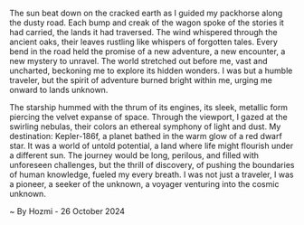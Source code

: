 
The sun beat down on the cracked earth as I guided my packhorse along the dusty road. Each bump and creak of the wagon spoke of the stories it had carried, the lands it had traversed. The wind whispered through the ancient oaks, their leaves rustling like whispers of forgotten tales. Every bend in the road held the promise of a new adventure, a new encounter, a new mystery to unravel. The world stretched out before me, vast and uncharted, beckoning me to explore its hidden wonders. I was but a humble traveler, but the spirit of adventure burned bright within me, urging me onward to lands unknown.

The starship hummed with the thrum of its engines, its sleek, metallic form piercing the velvet expanse of space.  Through the viewport, I gazed at the swirling nebulas, their colors an ethereal symphony of light and dust. My destination: Kepler-186f, a planet bathed in the warm glow of a red dwarf star. It was a world of untold potential, a land where life might flourish under a different sun. The journey would be long, perilous, and filled with unforeseen challenges, but the thrill of discovery, of pushing the boundaries of human knowledge, fueled my every breath. I was not just a traveler, I was a pioneer, a seeker of the unknown, a voyager venturing into the cosmic unknown. 

~ By Hozmi - 26 October 2024
